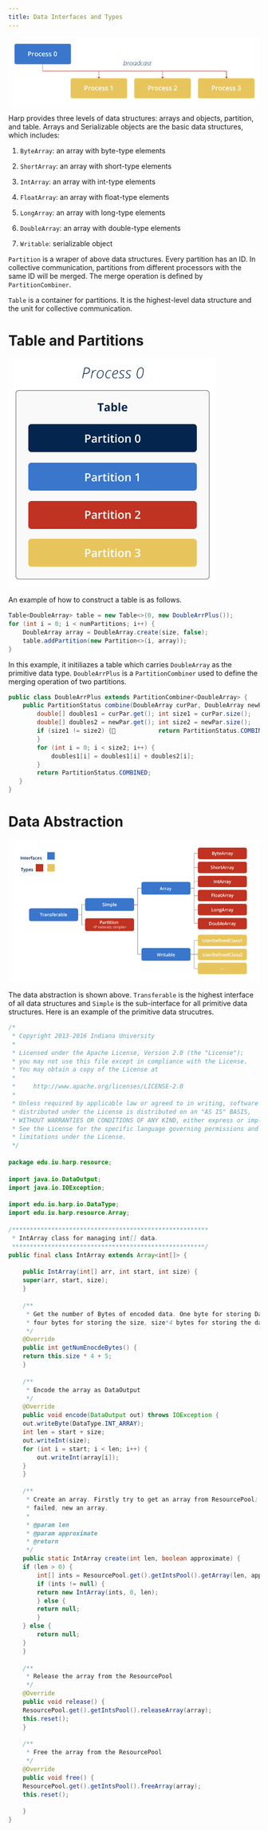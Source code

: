 ```yaml
---
title: Data Interfaces and Types
---   
```


![data-abstraction](/img/3-1-1.png)

Harp provides three levels of data structures: arrays and objects, partition, and table. Arrays and Serializable objects are the basic data structures, which includes:

1. `ByteArray`: an array with byte-type elements

2. `ShortArray`: an array with short-type elements

3. `IntArray`: an array with int-type elements

4. `FloatArray`: an array with float-type elements

5. `LongArray`: an array with long-type elements

6. `DoubleArray`: an array with double-type elements

7. `Writable`: serializable object

`Partition` is a wraper of above data structures. Every partition has an ID. In collective communication, partitions from different processors with the same ID will be merged. The merge operation is defined by `PartitionCombiner`.

`Table` is a container for partitions. It is the highest-level data structure and the unit for collective communication.


# Table and Partitions
![table-partition](/img/3-1-2.png)

An example of how to construct a table is as follows.

```java
Table<DoubleArray> table = new Table<>(0, new DoubleArrPlus());
for (int i = 0; i < numPartitions; i++) {
    DoubleArray array = DoubleArray.create(size, false);
    table.addPartition(new Partition<>(i, array));
}
```
In this example, it initiliazes a table which carries `DoubleArray` as the primitive data type. `DoubleArrPlus` is a `PartitionCombiner` used to define the merging operation of two partitions.

```java
public class DoubleArrPlus extends PartitionCombiner<DoubleArray> {
    public PartitionStatus combine(DoubleArray curPar, DoubleArray newPar) {
        double[] doubles1 = curPar.get(); int size1 = curPar.size();
        double[] doubles2 = newPar.get(); int size2 = newPar.size();
        if (size1 != size2) {            return PartitionStatus.COMBINE_FAILED;
        }
        for (int i = 0; i < size2; i++) {
            doubles1[i] = doubles1[i] + doubles2[i];
        }
        return PartitionStatus.COMBINED;
   }
}

```

# Data Abstraction

![data-types](/img/3-1-3.png)

The data abstraction is shown above. `Transferable` is the highest interface of all data structures and `Simple` is the sub-interface for all primitive data structures. Here is an example of the primitive data strucutres.
```java
/*
 * Copyright 2013-2016 Indiana University
 * 
 * Licensed under the Apache License, Version 2.0 (the "License");
 * you may not use this file except in compliance with the License.
 * You may obtain a copy of the License at
 *
 *     http://www.apache.org/licenses/LICENSE-2.0
 *
 * Unless required by applicable law or agreed to in writing, software
 * distributed under the License is distributed on an "AS IS" BASIS,
 * WITHOUT WARRANTIES OR CONDITIONS OF ANY KIND, either express or implied.
 * See the License for the specific language governing permissions and
 * limitations under the License.
 */

package edu.iu.harp.resource;

import java.io.DataOutput;
import java.io.IOException;

import edu.iu.harp.io.DataType;
import edu.iu.harp.resource.Array;

/*******************************************************
 * IntArray class for managing int[] data.
 ******************************************************/
public final class IntArray extends Array<int[]> {

    public IntArray(int[] arr, int start, int size) {
	super(arr, start, size);
    }

    /**
     * Get the number of Bytes of encoded data. One byte for storing DataType,
     * four bytes for storing the size, size*4 bytes for storing the data.
     */
    @Override
    public int getNumEnocdeBytes() {
	return this.size * 4 + 5;
    }

    /**
     * Encode the array as DataOutput
     */
    @Override
    public void encode(DataOutput out) throws IOException {
	out.writeByte(DataType.INT_ARRAY);
	int len = start + size;
	out.writeInt(size);
	for (int i = start; i < len; i++) {
	    out.writeInt(array[i]);
	}
    }

    /**
     * Create an array. Firstly try to get an array from ResourcePool; if
     * failed, new an array.
     * 
     * @param len
     * @param approximate
     * @return
     */
    public static IntArray create(int len, boolean approximate) {
	if (len > 0) {
	    int[] ints = ResourcePool.get().getIntsPool().getArray(len, approximate);
	    if (ints != null) {
		return new IntArray(ints, 0, len);
	    } else {
		return null;
	    }
	} else {
	    return null;
	}
    }

    /**
     * Release the array from the ResourcePool
     */
    @Override
    public void release() {
	ResourcePool.get().getIntsPool().releaseArray(array);
	this.reset();
    }

    /**
     * Free the array from the ResourcePool
     */
    @Override
    public void free() {
	ResourcePool.get().getIntsPool().freeArray(array);
	this.reset();

    }
}

```



